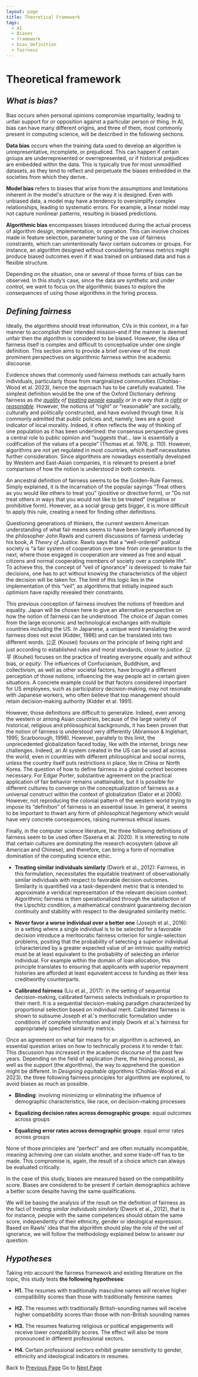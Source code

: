 ```yaml
---
layout: page
title: Theoretical Framework
tags:
  - AI
  - Biases
  - framework
  - bias_definition
  - fairness
---
```

# **Theoretical framework**

  

## *What is bias?*

Bias occurs when personal opinions compromise impartiality, leading to unfair support for or opposition against a particular person or thing. In AI, bias can have many different origins, and three of them, most commonly present in computing science, will be described in the following sections. 

  

**Data bias** occurs when the training data used to develop an algorithm is unrepresentative, incomplete, or prejudiced. This can happen if certain groups are underrepresented or overrepresented, or if historical prejudices are embedded within the data. This is typically true for most unmodified datasets, as they tend to reflect and perpetuate the biases embedded in the societies from which they derive..

  
**Model bias** refers to biases that arise from the assumptions and limitations inherent in the model's structure or the way it is designed. Even with unbiased data, a model may have a tendency to oversimplify complex relationships, leading to systematic errors. For example, a linear model may not capture nonlinear patterns, resulting in biased predictions.

  
**Algorithmic bias** encompasses biases introduced during the actual process of algorithm design, implementation, or operation. This can involve choices made in feature selection, parameter tuning or the use of fairness constraints, which can unintentionally favor certain outcomes or groups. For instance, an algorithm designed without considering fairness metrics might produce biased outcomes even if it was trained on unbiased data and has a flexible structure.

  

Depending on the situation, one or several of those forms of bias can be observed. In this study’s case, since the data are synthetic and under control, we want to focus on the algorithmic biases to explore the consequences of using those algorithms in the hiring process.

  
  

## *Defining fairness*

  

Ideally, the algorithms should treat information, CVs in this context, in a fair manner to accomplish their intended mission–and if the manner is deemed unfair then the algorithm is considered to be biased. However, the idea of fairness itself is complex and difficult to conceptualize under one single definition. This section aims to provide a brief overview of the most prominent perspectives on algorithmic fairness within the academic discourse. 

  

Evidence shows that commonly used fairness methods can actually harm individuals, particularly those from marginalized communities (Chohlas-Wood et al. 2023), hence the approach has to be carefully evaluated. The simplest definition would be the one of the Oxford Dictionary defining fairness as *the [quality](https://dictionary.cambridge.org/dictionary/english/quality) of [treating](https://dictionary.cambridge.org/dictionary/english/treat) [people](https://dictionary.cambridge.org/dictionary/english/people) [equally](https://dictionary.cambridge.org/dictionary/english/equal) or in a way that is [right](https://dictionary.cambridge.org/dictionary/english/right) or [reasonable](https://dictionary.cambridge.org/dictionary/english/reasonable)*. However, the notions of “right” or “reasonable” are socially, culturally and politically constructed, and have evolved through time. It is commonly admitted that public policies and, namely, laws are a good indicator of local morality. Indeed, it often reflects the way of thinking of one population as it has been underlined: the consensus perspective gives a central role to public opinion and “suggests that… law is essentially a codification of the values of a people” (Thomas et al. 1976, p. 110). However, algorithms are not yet regulated in most countries, which itself necessitates further consideration. Since algorithms are nowadays essentially developed by Western and East-Asian companies, it is relevant to present a brief comparison of how the notion is understood in both contexts. 

  

An ancestral definition of fairness seems to be the Golden-Rule Fairness. Simply explained, it is the incarnation of the popular sayings “Treat others as you would like others to treat you” (positive or directive form), or “Do not treat others in ways that you would not like to be treated” (negative or prohibitive form). However, as a social group gets bigger, it is more difficult to apply this rule, creating a need for finding other definitions.

Questioning generations of thinkers, the current western American understanding of what fair means seems to have been largely influenced by the philosopher John Rawls and current discussions of fairness underlay his book, *A Theory of Justice*. Rawls says that a “well-ordered” political society is “a fair system of cooperation over time from one generation to the next, where those engaged in cooperation are viewed as free and equal citizens and normal cooperating members of society over a complete life”. To achieve this, the concept of “veil of ignorance” is developed: to make fair decisions, one has to act without knowing the characteristics of the object the decision will be taken for. The limit of this logic lies in the implementation of this “veil”, as algorithms that initially inspired such optimism have rapidly revealed their constraints. 

  

This previous conception of fairness involves the notions of freedom and equality. Japan will be chosen here to give an alternative perspective on how the notion of fairness can be understood. The choice of Japan comes from the large economic and technological exchanges with multiple countries including the US. In Japanese, a unique word translating the word fairness does not exist (Kidder, 1986) and can be translated into two different words. 公正 (Kousei) focuses on the principle of being right and just according to established rules and moral standards, closer to *justice*. 公平 (Kouhei) focuses on the practice of treating everyone equally and without bias, or *equity*. The influences of Confucianism, Buddhism, and collectivism, as well as other societal factors, have brought a different perception of those notions, influencing the way people act in certain given situations. A concrete example could be that factors considered important for US employees, such as participatory decision-making, may not resonate with Japanese workers, who often believe that top management should retain decision-making authority (Kidder et al. 1991).

  

However, those definitions are difficult to generalize. Indeed, even among the western or among Asian countries, because of the large variety of historical, religious and philosophical backgrounds, it has been proven that the notion of fairness is understood very differently (Abramson & Inglehart, 1995; Scarborough, 1998). However, parallely to this limit, the unprecedented globalization faced today, like with the internet, brings new challenges. Indeed, an AI system created in the US can be used all across the world, even in countries with different philosophical and social norms, unless the country itself puts restrictions in place, like in China or North Korea. The question of how to define fairness in a global context becomes necessary. For Edgar Porter, substantive agreement on the practical application of fair behavior remains unattainable, but it is possible for different cultures to converge on the conceptualization of fairness as a universal construct within the context of globalization (Dator et al 2006). However, not reproducing the colonial pattern of the western world trying to impose its “definition” of fairness is an essential issue. In general, it seems to be important to thwart any form of philosophical hegemony which would have very concrete consequences, raising numerous ethical issues.

  

Finally, in the computer science literature, the three following definitions of fairness seem to be used often (Saxena et al. 2020). It is interesting to note that certain cultures are dominating the research ecosystem (above all American and Chinese), and therefore, can bring a form of normative domination of the computing science ethic.

- **Treating similar individuals similarly** (Dwork et al., 2012): Fairness, in this formulation, necessitates the equitable treatment of observationally similar individuals with respect to favorable decision outcomes. Similarity is quantified via a task-dependent metric that is intended to approximate a veridical representation of the relevant decision context. Algorithmic fairness is then operationalized through the satisfaction of the Lipschitz condition, a mathematical constraint guaranteeing decision continuity and stability with respect to the designated similarity metric.
    
- **Never favor a worse individual over a better one** (Joseph et al., 2016): in a setting where a single individual is to be selected for a favorable decision introduce a meritocratic fairness criterion for single-selection problems, positing that the probability of selecting a superior individual (characterized by a greater expected value of an intrinsic quality metric) must be at least equivalent to the probability of selecting an inferior individual. For example within the domain of loan allocation, this principle translates to ensuring that applicants with superior repayment histories are afforded at least equivalent access to funding as their less creditworthy counterparts.
    
- **Calibrated fairness** (Liu et al., 2017): in the setting of sequential decision-making, calibrated fairness selects individuals in proportion to their merit. It is a sequential decision-making paradigm characterized by proportional selection based on individual merit. Calibrated fairness is shown to subsume Joseph et al.'s meritocratic formulation under conditions of complete information and imply Dwork et al.'s fairness for appropriately specified similarity metrics.
    

  

Once an agreement on what fair means for an algorithm is achieved, an essential question arises on how to technically process it to render it fair. This discussion has increased in the academic discourse of the past few years. Depending on the field of application (here, the hiring process), as well as the support (the algorithms), the way to apprehend the question might be different. In *Designing equitable algorithms* (Chohlas-Wood et al. 2023), the three following fairness principles for algorithms are explored, to avoid biases as much as possible. 

- **Blinding**: involving minimizing or eliminating the influence of demographic characteristics, like race, on decision-making processes
    
- **Equalizing decision rates across demographic groups**: equal outcomes across groups
    
- **Equalizing error rates across demographic groups**: equal error rates across groups
    

None of those principles are “perfect” and are often mutually incompatible, meaning achieving one can violate another, and some trade-off has to be made. This compromise is, again, the result of a choice which can always be evaluated critically. 

In the case of this study, biases are measured based on the compatibility score. Biases are considered to be present if certain demographics achieve a better score despite having the same qualifications.

We will be basing the analysis of the result on the definition of fairness as the fact of *treating similar individuals similarly* (Dwork et al., 2012), that is for instance, people with the same competences should obtain the same score, independently of their ethnicity, gender or ideological expression. Based on Rawls' idea that the algorithm should play the role of the veil of ignorance, we will follow the methodology explained below to answer our question.

## *Hypotheses*

Taking into account the fairness framework and existing literature on the topic, this study tests **the following hypotheses**: 

- **H1.** The resumes with traditionally masculine names will receive higher compatibility scores than those with traditionally feminine names
    
- **H2.** The resumes with traditionally British-sounding names will receive higher compatibility scores than those with non-British sounding names
    
- **H3.** The resumes featuring religious or political engagements will receive lower compatibility scores. The effect will also be more pronounced in different professional sectors.
    
- **H4.** Certain professional sectors exhibit greater sensitivity to gender, ethnicity and ideological indicators in resumes.

Back to [Previous Page](literature_review.md)
Go to [Next Page](methodology.md)
